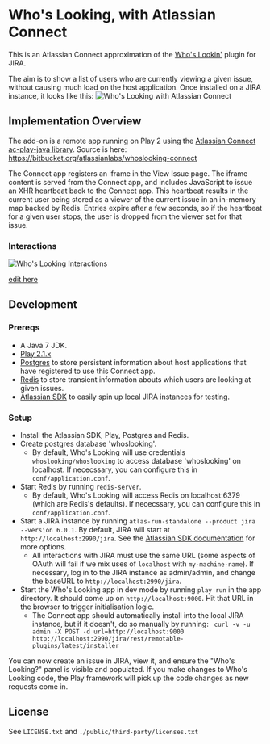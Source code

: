 Who's Looking, with Atlassian Connect
=====================================

This is an Atlassian Connect approximation of the [Who's Lookin'](https://marketplace.atlassian.com/plugins/com.atlassian.jira.plugins.whoslookin) plugin for JIRA.  

The aim is to show a list of users who are currently viewing a given issue, without causing much load on the host application. Once installed on a JIRA instance, it looks like this:
![Who's Looking with Atlassian Connect](http://i.imgur.com/nNarePB.jpg)

## Implementation Overview
The add-on is a remote app running on Play 2 using the [Atlassian Connect ac-play-java library](https://bitbucket.org/sleberrigaud_atlassian/ac-play-java). Source is here: https://bitbucket.org/atlassianlabs/whoslooking-connect

The Connect app registers an iframe in the View Issue page. The iframe content is served from the Connect app, and includes JavaScript to issue an XHR heartbeat back to the Connect app. This heartbeat results in the current user being stored as a viewer of the current issue in an in-memory map backed by Redis. Entries expire after a few seconds, so if the heartbeat for a given user stops, the user is dropped from the viewer set for that issue.

### Interactions

![Who's Looking Interactions](http://www.websequencediagrams.com/cgi-bin/cdraw?lz=dGl0bGUgV2hvJ3MgQ29ubmVjdGVkPyAoZGV0YWlscykKSG9tZXItPkpJUkE6IFJlcXVlc3RzIHZpZXcgaXNzdWUgcGFnZSBmb3IACAdYWVotMQpKSVJBLT4ANwU6IFJlc3BvbmRzIHdpdGggdGhlAC8QLCBpbmNsdWRpbmcgYW4gaWZyYW1lIGxpbmtpbmcgdG8gV2hvc0xvb2tpbmcAgQkIKwAJCwCBDgt0aGUAOAhjb250ZW50LCBwcm92aQBYBU9BdXRoIGhlYWRlcnMgYXMgc3VwcGxpZWQgYnkgSklSQQpub3RlIHJpZ2h0IG9mAGwMOiB2ZXJpZnkANg4Kb3B0IElmIHdlJ3JlIG1pc3NpbmcgZGlzcGxheSBuYW1lcyBvZiBhbnkAgi4FZXIACgUAgh8FIChhc3luYyB0YXNrLCBkb2VzIG5vdCBibG9jawCBewhyZW5kZXJpbmcpCgCBeAstAIJ-EXVzZXIgAIMsByBmcm9tIFJFU1QgQVBJLgCDBQYtPgCCIA8AgwYMADIMLgCBZhxzdG9yZQBeD29yIGZ1dHVyZSByAIQWBwplbmQAgiwcZ2VuZXJhdGUgSUQgdG9rZW4AhDkFWEhSADgKAIFhDD4tAIQyFQCDVw4gKEhUTUwgYW5kIEphdmFTY3JpcHQgdG8AgjsHAIRsCWVyIGxpc3QAJAVwb2xsAIRODCkKbG9vcAB8DQCCRgZ3aXRoaW4AhFALAIRuFlBvbGxzAIUfDAB6Bmdpc3RlciBjdXJyZW50AIMlBmFzIGEAgQgIb2YAhi4MAIV_DACCFwZ0byBjb25maXJtIElECgCEfiNpZGVudGl0eSB1AIUIBQCCXgUAgjoYAIcNCwCCEwVvZgCFHAwAh0YMZW5k&s=modern-blue)

[edit here](http://www.websequencediagrams.com/?lz=dGl0bGUgV2hvJ3MgQ29ubmVjdGVkPyAoZGV0YWlscykKSG9tZXItPkpJUkE6IFJlcXVlc3RzIHZpZXcgaXNzdWUgcGFnZSBmb3IACAdYWVotMQpKSVJBLT4ANwU6IFJlc3BvbmRzIHdpdGggdGhlAC8QLCBpbmNsdWRpbmcgYW4gaWZyYW1lIGxpbmtpbmcgdG8gV2hvc0xvb2tpbmcAgQkIKwAJCwCBDgt0aGUAOAhjb250ZW50LCBwcm92aQBYBU9BdXRoIGhlYWRlcnMgYXMgc3VwcGxpZWQgYnkgSklSQQpub3RlIHJpZ2h0IG9mAGwMOiB2ZXJpZnkANg4Kb3B0IElmIHdlJ3JlIG1pc3NpbmcgZGlzcGxheSBuYW1lcyBvZiBhbnkAgi4FZXIACgUAgh8FIChhc3luYyB0YXNrLCBkb2VzIG5vdCBibG9jawCBewhyZW5kZXJpbmcpCgCBeAstAIJ-EXVzZXIgAIMsByBmcm9tIFJFU1QgQVBJLgCDBQYtPgCCIA8AgwYMADIMLgCBZhxzdG9yZQBeD29yIGZ1dHVyZSByAIQWBwplbmQAgiwcZ2VuZXJhdGUgSUQgdG9rZW4AhDkFWEhSADgKAIFhDD4tAIQyFQCDVw4gKEhUTUwgYW5kIEphdmFTY3JpcHQgdG8AgjsHAIRsCWVyIGxpc3QAJAVwb2xsAIRODCkKbG9vcAB8DQCCRgZ3aXRoaW4AhFALAIRuFlBvbGxzAIUfDAB6Bmdpc3RlciBjdXJyZW50AIMlBmFzIGEAgQgIb2YAhi4MAIV_DACCFwZ0byBjb25maXJtIElECgCEfiNpZGVudGl0eSB1AIUIBQCCXgUAgjoYAIcNCwCCEwVvZgCFHAwAh0YMZW5k&s=modern-blue)

## Development

### Prereqs

* A Java 7 JDK.
* [Play 2.1.x](http://www.playframework.com/download)
* [Postgres](http://www.postgresql.org/download/) to store persistent information about host applications that have registered to use this Connect app.
* [Redis](http://redis.io/download) to store transient information abouts which users are looking at given issues.
* [Atlassian SDK](https://developer.atlassian.com/display/DOCS/Getting+Started) to easily spin up local JIRA instances for testing.

### Setup

+ Install the Atlassian SDK, Play, Postgres and Redis.
+ Create postgres database 'whoslooking'.
	+ By default, Who's Looking will use credentials `whoslooking/whoslooking` to access database 'whoslooking' on localhost. If nececssary, you can configure this in `conf/application.conf`.
+ Start Redis by running `redis-server`.
	+ By default, Who's Looking will access Redis on localhost:6379 (which are Redis's defaults). If nececssary, you can configure this in `conf/application.conf`.
+ Start a JIRA instance by running `atlas-run-standalone --product jira --version 6.0.1`. By default, JIRA will start at `http://localhost:2990/jira`. See the [Atlassian SDK documentation](https://developer.atlassian.com/display/DOCS/atlas-run-standalone) for more options.
	+ All interactions with JIRA must use the same URL (some aspects of OAuth will fail if we mix uses of `localhost` with `my-machine-name`). If necessary, log in to the JIRA instance as admin/admin, and change the baseURL to `http://localhost:2990/jira`. 
+ Start the Who's Looking app in dev mode by running `play run` in the app directory. It should come up on `http://localhost:9000`. Hit that URL in the browser to trigger initialisation logic.
	+ The Connect app should automatically install into the local JIRA instance, but if it doesn't, do so manually by running: ` curl -v -u admin -X POST -d url=http://localhost:9000 http://localhost:2990/jira/rest/remotable-plugins/latest/installer`

You can now create an issue in JIRA, view it, and ensure the "Who's Looking?" panel is visible and populated. If you make changes to Who's Looking code, the Play framework will pick up the code changes as new requests come in.

## License

See `LICENSE.txt` and `./public/third-party/licenses.txt`
